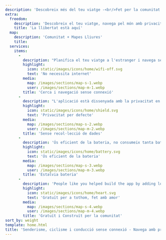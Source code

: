 ```yaml
---
description: 'Descobreix més del teu viatge -<br/>Fet per la comunitat'
extra:
  freedom:
    description: 'Descobreix el teu viatge, navega pel món amb privacitat i la comunitat en primer pla.'
    title: 'La llibertat està aquí'
  map:
    description: 'Comunitat + Mapes Lliures'
    title:
  services:
    items:
      - 
        description: "Planifica el teu viatge a l'estranger i navega sense necessitat de dades mòbils, i busca punts de referència durant una caminada remota."
        highlight:
          icon: static/images/icons/home/wifi-off.svg
          text: 'No necessita internet'
        media:
          map: /images/sections/map-s-1.webp
          user: /images/sections/map-m-1.webp
        title: 'Cerca i navegació sense connexió'
      - 
        description: "L'aplicació està dissenyada amb la privacitat en ment - no identifica persones, no et rastreja, i no recopila cap informació."
        highlight:
          icon: static/images/icons/home/shield.svg
          text: 'Privacitat per defecte'
        media:
          map: /images/sections/map-s-2.webp
          user: /images/sections/map-m-2.webp
        title: 'Sense recol·lecció de dades'
      - 
        description: 'Ús eficient de la bateria, no consumeix tanta bateria com altres aplicacions de navegació.'
        highlight:
          icon: static/images/icons/home/battery.svg
          text: 'Ús eficient de la bateria'
        media:
          map: /images/sections/map-s-3.webp
          user: /images/sections/map-m-3.webp
        title: 'Estalvia bateria'
      - 
        description: 'People like you helped build the app by adding locations to <span class="text-icon"><svg viewBox="0 0 19 19"><use href="#icon-open-street-map"></use></svg> [OpenStreetMap](https://openstreetmap.org)</span>, giving feedback on features, and contributing code on <span class="text-icon"><svg viewbox="0 0 4.233 4.233"> <use href="#icon-codeberg"></use></svg> [Codeberg](https://codeberg.org/comaps)</span> in the open-source community.'
        highlight:
          icon: static/images/icons/home/heart.svg
          text: 'Gratuït per a tothom, fet amb amor'
        media:
          map: /images/sections/map-s-4.webp
          user: /images/sections/map-m-4.webp
        title: 'Gratuït i Construït per la comunitat'
sort_by: weight
template: home.html
title: 'Senderisme, ciclisme i conducció sense connexió - Navega amb privacitat'
---
```

